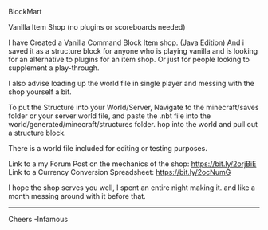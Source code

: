   BlockMart
  
Vanilla Item Shop (no plugins or scoreboards needed)

  I have Created a Vanilla Command Block Item shop. (Java Edition)
And i saved it as a structure block for anyone who is playing vanilla and is looking for an alternative to plugins for an item shop.
Or just for people looking to supplement a play-through.


I also advise loading up the world file in single player and messing with the shop yourself a bit.


To put the Structure into your World/Server,
Navigate to the minecraft/saves folder or your server world file,
and paste the .nbt file into the world/generated/minecraft/structures folder.
hop into the world and pull out a structure block.


There is a world file included for editing or testing purposes.


Link to a my Forum Post on the mechanics of the shop:
https://bit.ly/2orjBiE
Link to a Currency Conversion Spreadsheet:
https://bit.ly/2ocNumG

I hope the shop serves you well, I spent an entire night making it.  and like a month messing around with it before that.
___________________________________________________________________________________________________________________________________________________

Cheers
-Infamous
